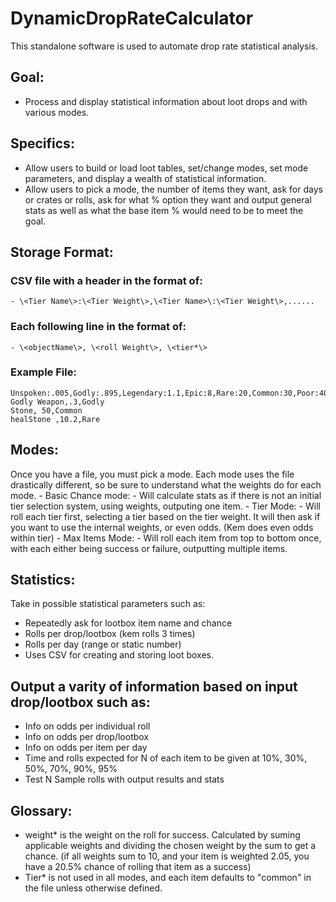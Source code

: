 # DynamicDropRateCalculator
This standalone software is used to automate drop rate statistical analysis.

## Goal:
- Process and display statistical information about loot drops and with various modes.

## Specifics:

- Allow users to build or load loot tables, set/change modes, set mode parameters, and display a wealth of statistical information.
- Allow users to pick a mode, the number of items they want, ask for days or crates or rolls, ask for what % option they want and output general stats as well as what the base item % would need to be to meet the goal.

## Storage Format:
### CSV file with a header in the format of:
    - \<Tier Name\>:\<Tier Weight\>,\<Tier Name>\:\<Tier Weight\>,......
### Each following line in the format of: 
    - \<objectName\>, \<roll Weight\>, \<tier*\>

### Example File:
    Unspoken:.005,Godly:.895,Legendary:1.1,Epic:8,Rare:20,Common:30,Poor:40
    Godly Weapon,.3,Godly                  
    Stone, 50,Common            
    healStone ,10.2,Rare           

## Modes:
Once you have a file, you must pick a mode. Each mode uses the file drastically different, so be sure to understand what the weights do for each mode.
    - Basic Chance mode:
        - Will calculate stats as if there is not an initial tier selection system, using weights, outputing one item.
    - Tier Mode:
        - Will roll each tier first, selecting a tier based on the tier weight. It will then ask if you want to use the internal weights, or even odds. (Kem does even odds within tier)
    - Max Items Mode:
        - Will roll each item from top to bottom once, with each either being success or failure, outputting multiple items.       



## Statistics:
Take in possible statistical parameters such as:
 - Repeatedly ask for lootbox item name and chance
 - Rolls per drop/lootbox (kem rolls 3 times)
 - Rolls per day (range or static number)
 - Uses CSV for creating and storing loot boxes.   

## Output a varity of information based on input drop/lootbox such as:
 - Info on odds per individual roll
 - Info on odds per drop/lootbox
 - Info on odds per item per day
 - Time and rolls expected for N of each item to be given at 10%, 30%, 50%, 70%, 90%, 95%
 - Test N Sample rolls with output results and stats 


## Glossary:
- weight* is the weight on the roll for success. Calculated by suming applicable weights and dividing the chosen weight by the sum to get a chance. (if all weights sum to 10, and your item is weighted 2.05, you have a 20.5% chance of rolling that item as a success)
- Tier* is not used in all modes, and each item defaults to "common" in the file unless otherwise defined. 

